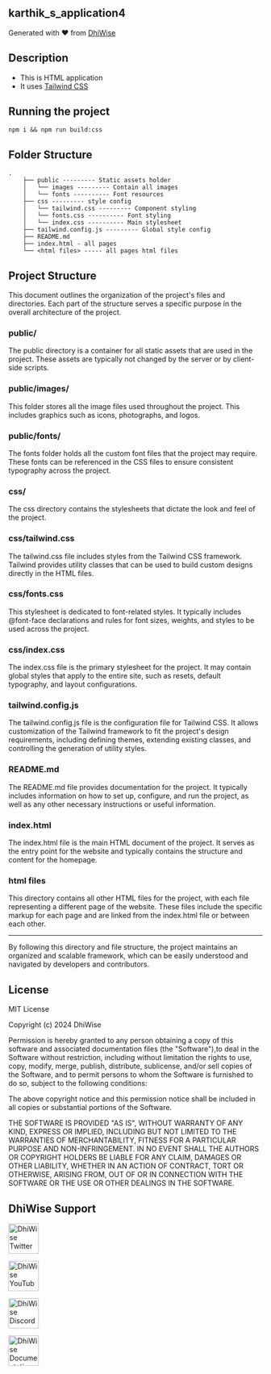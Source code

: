 ## karthik_s_application4

Generated with ❤️ from [DhiWise](https://www.dhiwise.com)

## Description

- This is HTML application
- It uses [Tailwind CSS](https://tailwindcss.com/)

## Running the project

`npm i && npm run build:css`

## Folder Structure

```
.
    ├── public --------- Static assets holder
    │   └── images --------- Contain all images
    │   └── fonts ---------- Font resources
    ├── css --------- style config
    │   └── tailwind.css --------- Component styling
    │   └── fonts.css ---------- Font styling
    │   └── index.css ---------- Main stylesheet
    ├── tailwind.config.js --------- Global style config
    ├── README.md
    ├── index.html - all pages
    └── <html files> ----- all pages html files
```

## Project Structure

This document outlines the organization of the project's files and directories. Each part of the structure serves a specific purpose in the overall architecture of the project.

### public/

The public directory is a container for all static assets that are used in the project. These assets are typically not changed by the server or by client-side scripts.

### public/images/

This folder stores all the image files used throughout the project. This includes graphics such as icons, photographs, and logos.

### public/fonts/

The fonts folder holds all the custom font files that the project may require. These fonts can be referenced in the CSS files to ensure consistent typography across the project.

### css/

The css directory contains the stylesheets that dictate the look and feel of the project.

### css/tailwind.css

The tailwind.css file includes styles from the Tailwind CSS framework. Tailwind provides utility classes that can be used to build custom designs directly in the HTML files.

### css/fonts.css

This stylesheet is dedicated to font-related styles. It typically includes @font-face declarations and rules for font sizes, weights, and styles to be used across the project.

### css/index.css

The index.css file is the primary stylesheet for the project. It may contain global styles that apply to the entire site, such as resets, default typography, and layout configurations.

### tailwind.config.js

The tailwind.config.js file is the configuration file for Tailwind CSS. It allows customization of the Tailwind framework to fit the project's design requirements, including defining themes, extending existing classes, and controlling the generation of utility styles.

### README.md

The README.md file provides documentation for the project. It typically includes information on how to set up, configure, and run the project, as well as any other necessary instructions or useful information.

### index.html

The index.html file is the main HTML document of the project. It serves as the entry point for the website and typically contains the structure and content for the homepage.

### html files

This directory contains all other HTML files for the project, with each file representing a different page of the website. These files include the specific markup for each page and are linked from the index.html file or between each other.

---

By following this directory and file structure, the project maintains an organized and scalable framework, which can be easily understood and navigated by developers and contributors.

## License

MIT License

Copyright (c) 2024 DhiWise

Permission is hereby granted to any person obtaining a copy of this software and associated documentation files (the "Software"),to deal in the Software without restriction, including without limitation the rights to use, copy, modify, merge, publish, distribute, sublicense, and/or sell copies of the Software, and to permit persons to whom the Software is furnished to do so, subject to the following conditions:

The above copyright notice and this permission notice shall be included in all copies or substantial portions of the Software.

THE SOFTWARE IS PROVIDED "AS IS", WITHOUT WARRANTY OF ANY KIND, EXPRESS OR IMPLIED, INCLUDING BUT NOT LIMITED TO THE WARRANTIES OF MERCHANTABILITY, FITNESS FOR A PARTICULAR PURPOSE AND NON-INFRINGEMENT. IN NO EVENT SHALL THE AUTHORS OR COPYRIGHT HOLDERS BE LIABLE FOR ANY CLAIM, DAMAGES OR OTHER LIABILITY, WHETHER IN AN ACTION OF CONTRACT, TORT OR OTHERWISE, ARISING FROM, OUT OF OR IN CONNECTION WITH THE SOFTWARE OR THE USE OR OTHER DEALINGS IN THE SOFTWARE.

## DhiWise Support

<a href="https://twitter.com/dhiwise"><img src="https://user-images.githubusercontent.com/35039342/55471524-8e24cb00-5627-11e9-9389-58f3d4419153.png" width="60" alt="DhiWise Twitter"></a>

<a href="https://www.youtube.com/c/DhiWise"><img src="https://cdn.vox-cdn.com/thumbor/0kpe316UpZWk53iw3bOLoJfF6hI=/0x0:1680x1050/1400x1400/filters:focal(706x391:974x659):format(gif)/cdn.vox-cdn.com/uploads/chorus_image/image/56414325/YTLogo_old_new_animation.0.gif" width="60" alt="DhiWise YouTube"></a>

<a href="https://discord.gg/dhiwise-878500942604038215"><img src="https://user-images.githubusercontent.com/47489894/183043664-b01aac56-0372-458a-bde9-3f2a6bded21b.png" width="60" alt="DhiWise Discord"></a>

<a href="https://docs.dhiwise.com/docs/react/intro"><img src="https://global-uploads.webflow.com/618e36726d3c0f19c9284e56/62383865d5477f2e4f6b6e2e_main-monogram-p-500.png" width="60" alt="DhiWise Documentation"></a>
